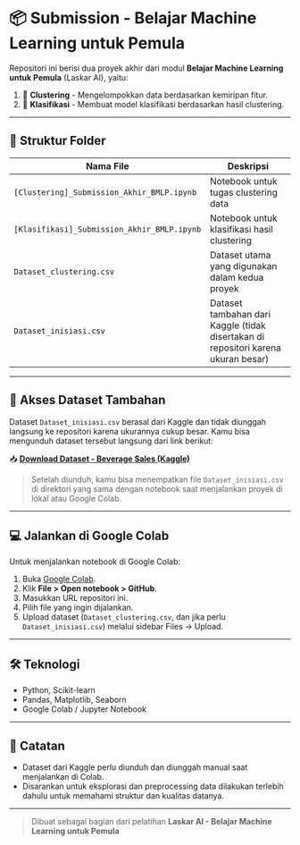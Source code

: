 # 📦 Submission - Belajar Machine Learning untuk Pemula

Repositori ini berisi dua proyek akhir dari modul **Belajar Machine Learning untuk Pemula** (Laskar AI), yaitu:

1. 🧠 **Clustering** - Mengelompokkan data berdasarkan kemiripan fitur.
2. 🤖 **Klasifikasi** - Membuat model klasifikasi berdasarkan hasil clustering.

---

## 📁 Struktur Folder

| Nama File | Deskripsi |
|-----------|-----------|
| `[Clustering]_Submission_Akhir_BMLP.ipynb` | Notebook untuk tugas clustering data |
| `[Klasifikasi]_Submission_Akhir_BMLP.ipynb` | Notebook untuk klasifikasi hasil clustering |
| `Dataset_clustering.csv` | Dataset utama yang digunakan dalam kedua proyek |
| `Dataset_inisiasi.csv` | Dataset tambahan dari Kaggle (tidak disertakan di repositori karena ukuran besar) |

---

## 📂 Akses Dataset Tambahan

Dataset `Dataset_inisiasi.csv` berasal dari Kaggle dan tidak diunggah langsung ke repositori karena ukurannya cukup besar. Kamu bisa mengunduh dataset tersebut langsung dari link berikut:

📥 **[Download Dataset - Beverage Sales (Kaggle)](https://www.kaggle.com/datasets/sebastianwillmann/beverage-sales)**

> Setelah diunduh, kamu bisa menempatkan file `Dataset_inisiasi.csv` di direktori yang sama dengan notebook saat menjalankan proyek di lokal atau Google Colab.

---

## 💻 Jalankan di Google Colab

Untuk menjalankan notebook di Google Colab:

1. Buka [Google Colab](https://colab.research.google.com).
2. Klik **File > Open notebook > GitHub**.
3. Masukkan URL repositori ini.
4. Pilih file yang ingin dijalankan.
5. Upload dataset (`Dataset_clustering.csv`, dan jika perlu `Dataset_inisiasi.csv`) melalui sidebar Files → Upload.

---

## 🛠️ Teknologi

- Python, Scikit-learn
- Pandas, Matplotlib, Seaborn
- Google Colab / Jupyter Notebook

---

## 📝 Catatan

- Dataset dari Kaggle perlu diunduh dan diunggah manual saat menjalankan di Colab.
- Disarankan untuk eksplorasi dan preprocessing data dilakukan terlebih dahulu untuk memahami struktur dan kualitas datanya.

---

> Dibuat sebagai bagian dari pelatihan **Laskar AI - Belajar Machine Learning untuk Pemula**
